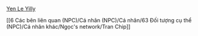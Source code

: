 [Yen Le Yilly](https://www.facebook.com/yenle.lethihaiyen/friends)

[[6 Các bên liên quan (NPC)/Cá nhân (NPC)/Cá nhân/63 Đối tượng cụ thể (NPC)/Cá nhân khác/Ngọc's network/Tran Chip]]